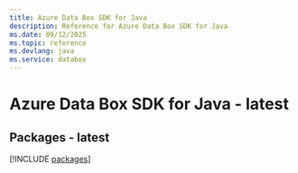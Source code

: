 ```yaml
---
title: Azure Data Box SDK for Java
description: Reference for Azure Data Box SDK for Java
ms.date: 09/12/2025
ms.topic: reference
ms.devlang: java
ms.service: databox
---
```

# Azure Data Box SDK for Java - latest
## Packages - latest
[!INCLUDE [packages](data-box-index.md)]